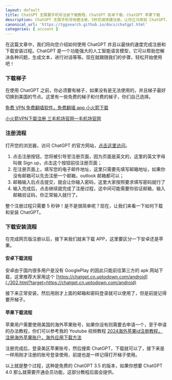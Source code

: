 ```yaml
---
layout: default
title: ChatGPT 无需要手机号注册下载教程，ChatGPT 安卓下载，ChatGPT 苹果下载
description: ChatGPT 无需手机号快捷注册，5秒完成快捷注册，让你立马体验 ChatGPT，如果你是手机端则可以下载 ChatGPT 的 APP，1分钟完成安装长久使用。
canonical_url: 'https://tggsearch.github.io/docs/chatgpt.html'
categories: [ account ]
---
```

在这篇文章中，我们将向您介绍如何使用 ChatGPT 并且以最快的速度完成注册和下载安装过程。ChatGPT 是一个功能强大的人工智能语言模型，它可以帮助您解决各种问题，生成文本，进行对话等等。现在就跟随我们的步骤，轻松开始使用吧！
### 下载梯子
在使用 ChatGPT 之前，你必须要有梯子，如果没有是无法使用的，并且梯子最好切换到美国的节点。这里有一些免费的梯子和付费的梯子，你们自己选择。

[免费 VPN 免费翻墙软件，免费翻墙 app 小火箭下载](./vpn-kl.html)

[小火箭VPN下载注册 三毛机场官网一毛机场官网](./vpn.html)

### 注册流程
打开您的浏览器，访问 ChatGPT 的官方网站，[点击这里访问](./302.html?target=https://chat.openai.com/)。
1. 点击注册按钮，您将被引导至注册页面，因为页面是英文的，这里的英文字母叫做 Sign up，点击这个按钮前往注册页面；
2. 在注册页面上，填写您的电子邮件地址，这里只需要先填写邮箱地址，如果你没有邮箱可以先去注册一个邮箱，outlook 邮箱都可以；
3. 邮箱输入后点击提交，就会让你输入密码，这里大家按照要求填写密码就行了
4. 输入完成后，点击继续就完成了注册过程，这中间可能需要你验证邮箱，输入邮箱验证码，你正常输入就行了。

整个注册过程只需要 5 秒钟！是不是很简单呢？现在，让我们来看一下如何下载和安装 ChatGPT。

### 下载安装流程
在完成网页版注册以后，接下来我们就来下载 APP，这里要区分一下安卓还是苹果。

#### 安卓下载流程
安卓由于国内很多用户是没有 GooglePlay 的因此只能前往第三方的 apk 网站下载，这里推荐大家用这个 [https://chatgpt.cn.uptodown.com/android](./302.html?target=https://chatgpt.cn.uptodown.com/android)

接下来正常安装，然后用刚才上面的邮箱和密码登录就可以使用了，但是前提记得要开梯子。

#### 苹果下载流程
苹果用户需要使用美国的海外苹果账号，如果你没有则需要去申请一个，至于申请的办法教程，你们可以参考我的 Youtube 视频教程 [2024海外苹果id注册教程，注册海外苹果账户，海外应用下载方法](./302.html?target=https://youtu.be/7bsS_3kHhMo)

注册完成后，登录美区苹果账号，然后搜索 ChatGPT，下载就可以了，接下来是一样用刚才注册的账号登录使用，前提也是一样记得打开梯子使用。

以上就是整个过程，这种是免费的 ChatGPT 3.5 的版本，如果你想要 ChatGPT 4.0 那么就需要开通会员功能，这部分教程后面会提供。